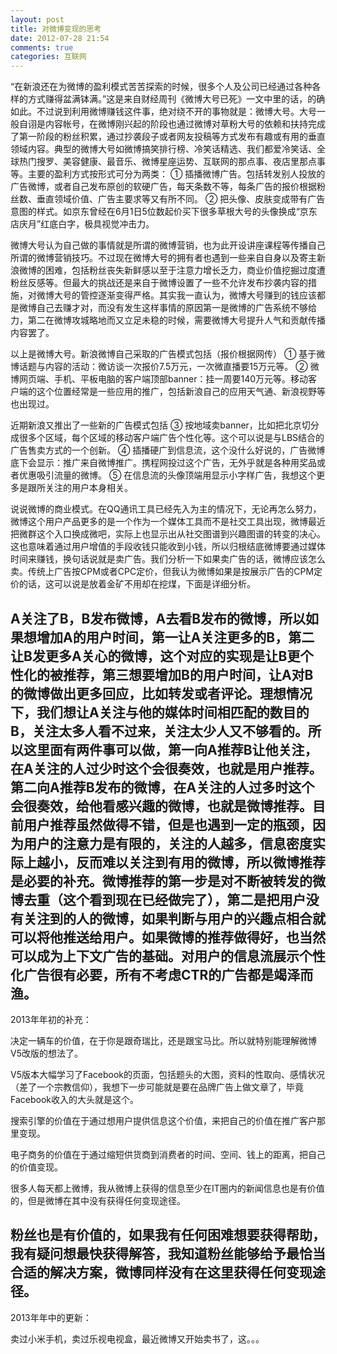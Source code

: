 ```yaml
---
layout: post
title: 对微博变现的思考
date: 2012-07-28 21:54
comments: true
categories: 互联网
---
```

“在新浪还在为微博的盈利模式苦苦探索的时候，很多个人及公司已经通过各种各样的方式赚得盆满钵满。”这是来自财经周刊《微博大号已死》一文中里的话，的确如此。不过说到利用微博赚钱这件事，绝对绕不开的事物就是：微博大号。大号一般自诩是内容帐号，在微博刚兴起的阶段也通过微博对草粉大号的依赖和扶持完成了第一阶段的粉丝积累，通过抄袭段子或者网友投稿等方式发布有趣或有用的垂直领域内容。典型的微博大号如微博搞笑排行榜、冷笑话精选、我们都爱冷笑话、全球热门搜罗、美容健康、最音乐、微博星座运势、互联网的那点事、夜店里那点事等。主要的盈利方式按形式可分为两类：
① 插播微博广告。包括转发别人投放的广告微博，或者自己发布原创的软硬广告，每天条数不等，每条广告的报价根据粉丝数、垂直领域价值、广告主要求等又有所不同。
② 把头像、皮肤变成带有广告意图的样式。如京东曾经在6月1日5位数起价买下很多草根大号的头像换成“京东店庆月”红底白字，极具视觉冲击力。

微博大号认为自己做的事情就是所谓的微博营销，也为此开设讲座课程等传播自己所谓的微博营销技巧。不过现在微博大号的拥有者也遇到一些来自自身以及寄主新浪微博的困难，包括粉丝丧失新鲜感以至于注意力增长乏力，商业价值挖掘过度遭粉丝反感等。但最大的挑战还是来自于微博设置了一些不允许发布抄袭内容的措施，对微博大号的管控逐渐变得严格。其实我一直认为，微博大号赚到的钱应该都是微博自己去赚才对，而没有发生这样事情的原因第一是微博的广告系统不够给力，第二在微博攻城略地而又立足未稳的时候，需要微博大号提升人气和贡献传播内容罢了。

以上是微博大号。新浪微博自己采取的广告模式包括（报价根据网传）
① 基于微博话题与内容的活动：微访谈一次报价7.5万元，一次微直播要15万元等。
② 微博网页端、手机、平板电脑的客户端顶部banner：挂一周要140万元等。移动客户端的这个位置经常是一些应用的推广，包括新浪自己的应用天气通、新浪视野等也出现过。

近期新浪又推出了一些新的广告模式包括
③ 按地域卖banner，比如把北京切分成很多个区域，每个区域的移动客户端广告个性化等。这个可以说是与LBS结合的广告售卖方式的一个创新。
④ 插播硬广到信息流，这个没什么好说的，广告微博底下会显示：推广来自微博推广。携程网投过这个广告，无外乎就是各种用奖品或者优惠吸引流量的微博。
⑤ 在信息流的头像顶端用显示小字样广告，我想这个更多是跟所关注的用户本身相关。

说说微博的商业模式。在QQ通讯工具已经先入为主的情况下，无论再怎么努力，微博这个用户产品更多的是一个作为一个媒体工具而不是社交工具出现，微博最近把微群这个入口换成微吧，实际上也显示出从社交图谱到兴趣图谱的转变的决心。这也意味着通过用户增值的手段收钱只能收到小钱，所以归根结底微博要通过媒体时间来赚钱，换句话说就是卖广告。我们分析一下如果卖广告的话，微博应该怎么卖。传统上广告按CPM或者CPC定价，但我认为微博如果是按展示广告的CPM定价的话，这可以说是放着金矿不用却在挖煤，下面是详细分析。

A关注了B，B发布微博，A去看B发布的微博，所以如果想增加A的用户时间，第一让A关注更多的B，第二让B发更多A关心的微博，这个对应的实现是让B更个性化的被推荐，第三想要增加B的用户时间，让A对B的微博做出更多回应，比如转发或者评论。理想情况下，我们想让A关注与他的媒体时间相匹配的数目的B，关注太多人看不过来，关注太少人又不够看的。所以这里面有两件事可以做，第一向A推荐B让他关注，在A关注的人过少时这个会很奏效，也就是用户推荐。第二向A推荐B发布的微博，在A关注的人过多时这个会很奏效，给他看感兴趣的微博，也就是微博推荐。目前用户推荐虽然做得不错，但是也遇到一定的瓶颈，因为用户的注意力是有限的，关注的人越多，信息密度实际上越小，反而难以关注到有用的微博，所以微博推荐是必要的补充。微博推荐的第一步是对不断被转发的微博去重（这个看到现在已经做完了），第二是把用户没有关注到的人的微博，如果判断与用户的兴趣点相合就可以将他推送给用户。如果微博的推荐做得好，也当然可以成为上下文广告的基础。对用户的信息流展示个性化广告很有必要，所有不考虑CTR的广告都是竭泽而渔。
---
2013年年初的补充：

决定一辆车的价值，在于你是跟奇瑞比，还是跟宝马比。所以就特别能理解微博V5改版的想法了。

V5版本大幅学习了Facebook的页面，包括题头的大图，资料的性取向、感情状况（差了一个宗教信仰），我想下一步可能就是要在品牌广告上做文章了，毕竟Facebook收入的大头就是这个。

搜索引擎的价值在于通过想用户提供信息这个价值，来把自己的价值在推广客户那里变现。

电子商务的价值在于通过缩短供货商到消费者的时间、空间、钱上的距离，把自己的价值变现。

很多人每天都上微博，我从微博上获得的信息至少在IT圈内的新闻信息也是有价值的，但是微博在其中没有获得任何变现途径。

粉丝也是有价值的，如果我有任何困难想要获得帮助，我有疑问想最快获得解答，我知道粉丝能够给予最恰当合适的解决方案，微博同样没有在这里获得任何变现途径。
---
2013年年中的更新：

卖过小米手机，卖过乐视电视盒，最近微博又开始卖书了，这。。。

